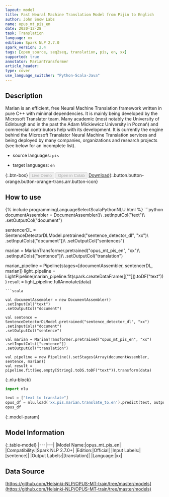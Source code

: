 ```yaml
---
layout: model
title: Fast Neural Machine Translation Model from Pijin to English
author: John Snow Labs
name: opus_mt_pis_en
date: 2020-12-28
task: Translation
language: xx
edition: Spark NLP 2.7.0
spark_version: 2.4
tags: [open_source, seq2seq, translation, pis, en, xx]
supported: true
annotator: MarianTransformer
article_header:
type: cover
use_language_switcher: "Python-Scala-Java"
---
```


## Description

Marian is an efficient, free Neural Machine Translation framework written in pure C++ with minimal dependencies. It is mainly being developed by the Microsoft Translator team. Many academic (most notably the University of Edinburgh and in the past the Adam Mickiewicz University in Poznań) and commercial contributors help with its development.
It is currently the engine behind the Microsoft Translator Neural Machine Translation services and being deployed by many companies, organizations and research projects (see below for an incomplete list).

- source languages: `pis`

- target languages: `en`

{:.btn-box}
<button class="button button-orange" disabled>Live Demo</button>
<button class="button button-orange" disabled>Open in Colab</button>
[Download](https://s3.amazonaws.com/auxdata.johnsnowlabs.com/public/models/opus_mt_pis_en_xx_2.7.0_2.4_1609163443618.zip){:.button.button-orange.button-orange-trans.arr.button-icon}

## How to use



<div class="tabs-box" markdown="1">
{% include programmingLanguageSelectScalaPythonNLU.html %}
```python
documentAssembler = DocumentAssembler()\ 
.setInputCol("text")\ 
.setOutputCol("document")

sentencerDL = SentenceDetectorDLModel.pretrained("sentence_detector_dl", "xx")\ 
.setInputCols(["document"])\ 
.setOutputCol("sentences")

marian = MarianTransformer.pretrained("opus_mt_pis_en", "xx")\ 
.setInputCols(["sentence"])\ 
.setOutputCol("translation")

marian_pipeline = Pipeline(stages=[documentAssembler, sentencerDL, marian])
light_pipeline = LightPipeline(marian_pipeline.fit(spark.createDataFrame([[""]]).toDF("text")))
result = light_pipeline.fullAnnotate(data)
```
```scala

val documentAssembler = new DocumentAssembler()
.setInputCol("text")
.setOutputCol("document")

val sentence = SentenceDetectorDLModel.pretrained("sentence_detector_dl", "xx")
.setInputCols("document")
.setOutputCol("sentence")

val marian = MarianTransformer.pretrained("opus_mt_pis_en", "xx")
.setInputCols(["sentence"])
.setOutputCol("translation")

val pipeline = new Pipeline().setStages(Array(documentAssembler, sentence, marian))
val result = pipeline.fit(Seq.empty[String].toDS.toDF("text")).transform(data)
```

{:.nlu-block}
```python
import nlu

text = ["text to translate"]
opus_df = nlu.load('xx.pis.marian.translate_to.en').predict(text, output_level='sentence')
opus_df
```

</div>

{:.model-param}
## Model Information

{:.table-model}
|---|---|
|Model Name:|opus_mt_pis_en|
|Compatibility:|Spark NLP 2.7.0+|
|Edition:|Official|
|Input Labels:|[sentence]|
|Output Labels:|[translation]|
|Language:|xx|

## Data Source

[https://github.com/Helsinki-NLP/OPUS-MT-train/tree/master/models](https://github.com/Helsinki-NLP/OPUS-MT-train/tree/master/models)